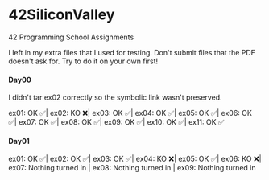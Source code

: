 # 42SiliconValley
42 Programming School Assignments

I left in my extra files that I used for testing. Don't submit files that the PDF doesn't ask for. Try to do it on your own first! 

#### Day00
I didn't tar ex02 correctly so the symbolic link wasn't preserved.

ex01: OK :white_check_mark:| ex02: KO :x:| ex03: OK :white_check_mark:| ex04: OK :white_check_mark:| ex05: OK :white_check_mark:| ex06: OK :white_check_mark:| ex07: OK :white_check_mark:| ex08: OK :white_check_mark:| ex09: OK :white_check_mark:| ex10: OK :white_check_mark:| ex11: OK :white_check_mark:

#### Day01
ex01: OK :white_check_mark:| ex02: OK :white_check_mark:| ex03: OK :white_check_mark:| ex04: KO :x:| ex05: OK :white_check_mark:| ex06: KO :x:| ex07: Nothing turned in | ex08: Nothing turned in | ex09: Nothing turned in


